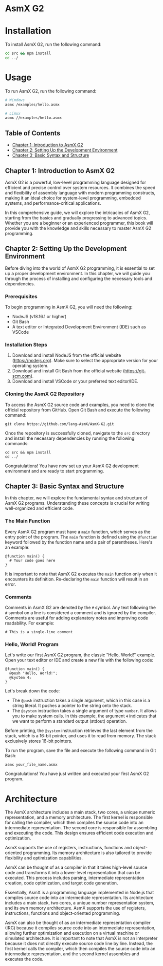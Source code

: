 # AsmX G2

# Installation
To install AsmX G2, run the following command:
```bash
cd src && npm install
cd ../
```

# Usage
To run AsmX G2, run the following command:
```bash
# Windows
asmx /examples/hello.asmx

# Linux
asmx //examples/hello.asmx
```

## Table of Contents
- [Chapter 1: Introduction to AsmX G2](#chapter-1-introduction-to-asmx-g2)
- [Chapter 2: Setting Up the Development Environment](#chapter-2-setting-up-the-development-environment)
- [Chapter 3: Basic Syntax and Structure](#chapter-3-basic-syntax-and-structure)


## Chapter 1: Introduction to AsmX G2
AsmX G2 is a powerful, low-level programming language designed for efficient and precise control over system resources. It combines the speed and flexibility of assembly language with modern programming constructs, making it an ideal choice for system-level programming, embedded systems, and performance-critical applications.

In this comprehensive guide, we will explore the intricacies of AsmX G2, starting from the basics and gradually progressing to advanced topics. Whether you are a beginner or an experienced programmer, this book will provide you with the knowledge and skills necessary to master AsmX G2 programming.

## Chapter 2: Setting Up the Development Environment
Before diving into the world of AsmX G2 programming, it is essential to set up a proper development environment. In this chapter, we will guide you through the process of installing and configuring the necessary tools and dependencies.

### Prerequisites
To begin programming in AsmX G2, you will need the following:
- NodeJS (v18.16.1 or higher)
- Git Bash
- A text editor or Integrated Development Environment (IDE) such as VSCode

### Installation Steps
1. Download and install NodeJS from the official website (https://nodejs.org). Make sure to select the appropriate version for your operating system.
2. Download and install Git Bash from the official website (https://git-scm.com).
3. Download and install VSCode or your preferred text editor/IDE.

### Cloning the AsmX G2 Repository
To access the AsmX G2 source code and examples, you need to clone the official repository from GitHub. Open Git Bash and execute the following command:
```
git clone https://github.com/lang-AsmX/AsmX-G2.git
```

Once the repository is successfully cloned, navigate to the `src` directory and install the necessary dependencies by running the following commands:
```
cd src && npm install
cd ../
```

Congratulations! You have now set up your AsmX G2 development environment and are ready to start programming.

## Chapter 3: Basic Syntax and Structure
In this chapter, we will explore the fundamental syntax and structure of AsmX G2 programs. Understanding these concepts is crucial for writing well-organized and efficient code.

### The Main Function
Every AsmX G2 program must have a `main` function, which serves as the entry point of the program. The `main` function is defined using the `@function` keyword followed by the function name and a pair of parentheses. Here's an example:
```
@function main() {
  # Your code goes here
}
```

It is important to note that AsmX G2 executes the `main` function only when it encounters its definition. Re-declaring the `main` function will result in an error.

### Comments
Comments in AsmX G2 are denoted by the `#` symbol. Any text following the `#` symbol on a line is considered a comment and is ignored by the compiler. Comments are useful for adding explanatory notes and improving code readability. For example:
```
# This is a single-line comment
```

### Hello, World! Program
Let's write our first AsmX G2 program, the classic "Hello, World!" example. Open your text editor or IDE and create a new file with the following code:
```
@function main() {
  @push "Hello, World!";
  @system 4;
}
```

Let's break down the code:
- The `@push` instruction takes a single argument, which in this case is a string literal. It pushes a pointer to the string onto the stack.
- The `@system` instruction takes a single argument of type `number`. It allows you to make system calls. In this example, the argument `4` indicates that we want to perform a standard output (stdout) operation.

Before printing, the `@system` instruction retrieves the last element from the stack, which is a 16-bit pointer, and uses it to read from memory. The stack exclusively stores 16-bit pointers.

To run the program, save the file and execute the following command in Git Bash:
```
asmx your_file_name.asmx
```

Congratulations! You have just written and executed your first AsmX G2 program.

# Architecture
The AsmX architecture includes a main stack, two cores, a unique numeric representation, and a memory architecture. The first kernel is responsible for calling the compiler, which then compiles the source code into an intermediate representation. The second core is responsible for assembling and executing the code. This design ensures efficient code execution and optimization.

AsmX supports the use of registers, instructions, functions and object-oriented programming. Its memory architecture is also tailored to provide flexibility and optimization capabilities.

AsmX can be thought of as a compiler in that it takes high-level source code and transforms it into a lower-level representation that can be executed. This process includes parsing, intermediate representation creation, code optimization, and target code generation.

Essentially, AsmX is a programming language implemented in Node.js that compiles source code into an intermediate representation. Its architecture includes a main stack, two cores, a unique number representation system, and its own memory architecture. AsmX supports the use of registers, instructions, functions and object-oriented programming.

AsmX can also be thought of as an intermediate representation compiler (IRC) because it compiles source code into an intermediate representation, allowing further optimization and execution on a virtual machine or simulated architecture. It is important to note that AsmX is not an interpreter because it does not directly execute source code line by line. Instead, the first kernel calls the compiler, which then compiles the source code into an intermediate representation, and the second kernel assembles and executes the code.
